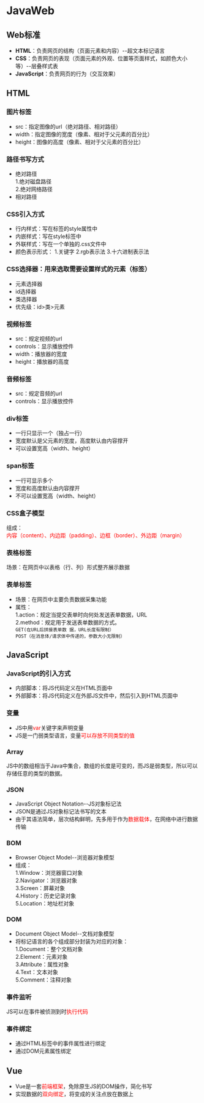 # JavaWeb
## Web标准
- **HTML**：负责网页的结构（页面元素和内容）--超文本标记语言
- **CSS**：负责网页的表现（页面元素的外观、位置等页面样式，如颜色大小等）--层叠样式表
- **JavaScript**：负责网页的行为（交互效果）
## HTML
### 图片标签
* src：指定图像的url（绝对路径、相对路径）
* width：指定图像的宽度（像素、相对于父元素的百分比）
* height：图像的高度（像素、相对于父元素的百分比）
### 路径书写方式
* 绝对路径  
    1.绝对磁盘路径  
    2.绝对网络路径
* 相对路径
### CSS引入方式
* 行内样式：写在标签的style属性中
* 内嵌样式：写在style标签中
* 外联样式：写在一个单独的.css文件中
* 颜色表示形式：
1.关键字
2.rgb表示法
3.十六进制表示法
### CSS选择器：用来选取需要设置样式的元素（标签）
* 元素选择器
* id选择器
* 类选择器
* 优先级：id>类>元素
### 视频标签
* src：规定视频的url
* controls：显示播放控件
* width：播放器的宽度
* height：播放器的高度
### 音频标签
* src：规定音频的url
* controls：显示播放控件
### div标签
* 一行只显示一个（独占一行）
* 宽度默认是父元素的宽度，高度默认由内容撑开
* 可以设置宽高（width、height）
### span标签
* 一行可显示多个
* 宽度和高度默认由内容撑开
* 不可以设置宽高（width、height）
### CSS盒子模型
组成：<font color="red">内容（content）、内边距（padding）、边框（border）、外边距（margin）</font>
### 表格标签
场景：在网页中以表格（行、列）形式整齐展示数据
### 表单标签
* 场景：在网页中主要负责数据采集功能
* 属性：  
    1.action：规定当提交表单时向何处发送表单数据，URL  
    2.method：规定用于发送表单数据的方式。  
    `GET(在URL后拼接表单数 据，URL长度有限制）`     
    `POST（在消息体/请求体中传递的，参数大小无限制）`
## JavaScript
### JavaScript的引入方式
* 内部脚本：将JS代码定义在HTML页面中
* 外部脚本：将JS代码定义在外部JS文件中，然后引入到HTML页面中
### 变量
* JS中用<font color="red">var</font>关键字来声明变量
* JS是一门弱类型语言，变量<font color="red">可以存放不同类型的值</font>
### Array
JS中的数组相当于Java中集合，数组的长度是可变的，而JS是弱类型，所以可以存储任意的类型的数据。
### JSON
* JavaScript Object Notation--JS对象标记法
* JSON是通过JS对象标记法书写的文本
* 由于其语法简单，层次结构鲜明，先多用于作为<font color="red">数据载体</font>，在网络中进行数据传输
### BOM
* Browser Object Model--浏览器对象模型
* 组成：    
1.Window：浏览器窗口对象    
2.Navigator：浏览器对象     
3.Screen：屏幕对象      
4.History：历史记录对象     
5.Location：地址栏对象      
### DOM
* Document Object Model--文档对象模型
* 将标记语言的各个组成部分封装为对应的对象：    
1.Document：整个文档对象       
2.Element：元素对象     
3.Attribute：属性对象       
4.Text：文本对象        
5.Comment：注释对象     
### 事件监听
JS可以在事件被侦测到时<font color="red">执行代码</font>
### 事件绑定
* 通过HTML标签中的事件属性进行绑定
* 通过DOM元素属性绑定
## Vue
* Vue是一套<font color="red">前端框架</font>，免除原生JS的DOM操作，简化书写
* 实现数据的<font color="red">双向绑定</font>，将变成的关注点放在数据上